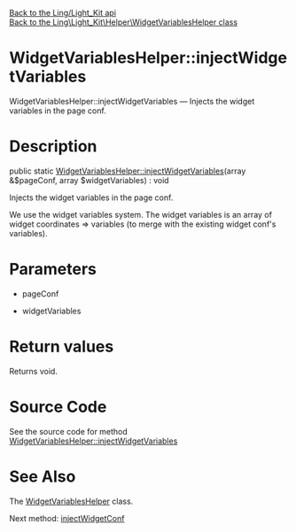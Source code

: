 [Back to the Ling/Light_Kit api](https://github.com/lingtalfi/Light_Kit/blob/master/doc/api/Ling/Light_Kit.md)<br>
[Back to the Ling\Light_Kit\Helper\WidgetVariablesHelper class](https://github.com/lingtalfi/Light_Kit/blob/master/doc/api/Ling/Light_Kit/Helper/WidgetVariablesHelper.md)


WidgetVariablesHelper::injectWidgetVariables
================



WidgetVariablesHelper::injectWidgetVariables — Injects the widget variables in the page conf.




Description
================


public static [WidgetVariablesHelper::injectWidgetVariables](https://github.com/lingtalfi/Light_Kit/blob/master/doc/api/Ling/Light_Kit/Helper/WidgetVariablesHelper/injectWidgetVariables.md)(array &$pageConf, array $widgetVariables) : void




Injects the widget variables in the page conf.

We use the widget variables system.
The widget variables is an array of widget coordinates => variables (to merge with the existing widget conf's variables).




Parameters
================


- pageConf

    

- widgetVariables

    


Return values
================

Returns void.








Source Code
===========
See the source code for method [WidgetVariablesHelper::injectWidgetVariables](https://github.com/lingtalfi/Light_Kit/blob/master/Helper/WidgetVariablesHelper.php#L29-L34)


See Also
================

The [WidgetVariablesHelper](https://github.com/lingtalfi/Light_Kit/blob/master/doc/api/Ling/Light_Kit/Helper/WidgetVariablesHelper.md) class.

Next method: [injectWidgetConf](https://github.com/lingtalfi/Light_Kit/blob/master/doc/api/Ling/Light_Kit/Helper/WidgetVariablesHelper/injectWidgetConf.md)<br>

